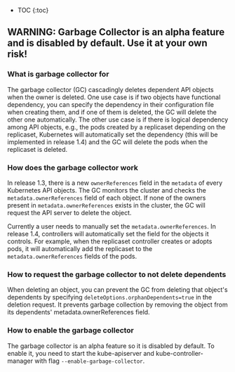---
---

* TOC
{:toc}

## WARNING: Garbage Collector is an alpha feature and is disabled by default. Use it at your own risk!

### What is garbage collector for

The garbage collector (GC) cascadingly deletes dependent API objects when the owner is deleted. One use case is if two objects have functional dependency, you can specify the dependency in their configuration file when creating them, and if one of them is deleted, the GC will delete the other one automatically. The other use case is if there is logical dependency among API objects, e.g., the pods created by a replicaset depending on the replicaset, Kubernetes will automatically set the dependency (this will be implemented in release 1.4) and the GC will delete the pods when the replicaset is deleted.

### How does the garbage collector work

In release 1.3, there is a new `ownerReferences` field in the `metadata` of every Kubernetes API objects. The GC monitors the cluster and checks the `metadata.ownerReferences` field of each object. If none of the owners present in `metadata.ownerReferences` exists in the cluster, the GC will request the API server to delete the object.

Currently a user needs to manually set the `metadata.ownerReferences`. In release 1.4, controllers will automatically set the field for the objects it controls. For example, when the replicaset controller creates or adopts pods, it will automatically add the replicaset to the `metadata.ownerReferences` fields of the pods.

### How to request the garbage collector to not delete dependents

When deleting an object, you can prevent the GC from deleting that object's dependents by specifying `deleteOptions.orphanDependents=true` in the deletion request. It prevents garbage collection by removing the object from its dependents' metadata.ownerReferences field.

### How to enable the garbage collector

The garbage collector is an alpha feature so it is disabled by default. To enable it, you need to start the kube-apiserver and kube-controller-manager with flag `--enable-garbage-collector`.

